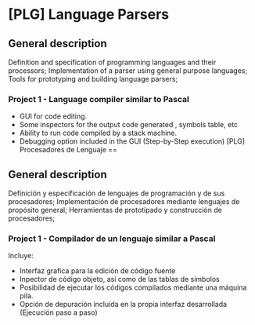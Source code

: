 [PLG] Language Parsers
==

## General description

Definition and specification of programming languages ​​and their processors; Implementation of a parser using general purpose languages; Tools for prototyping and building language parsers;

### Project 1 - Language compiler similar to Pascal

* GUI for code editing.
* Some inspectors for the output code generated , symbols table, etc
* Ability to run code compiled by a stack machine.
* Debugging option included in the GUI (Step-by-Step execution)
[PLG] Procesadores de Lenguaje
==

## General description

Definición y especificación de lenguajes de programación y de sus procesadores; Implementación de procesadores mediante lenguajes de propósito general; Herramientas de prototipado y construcción de procesadores; 

### Project 1 - Compilador de un lenguaje similar a Pascal

Incluye:
* Interfaz grafica para la edición de código fuente
* Inpector de código objeto, así como de las tablas de símbolos
* Posibilidad de ejecutar los códigos compilados mediante una máquina pila.
* Opción de depuración incluida en la propia interfaz desarrollada (Ejecución paso a paso)
